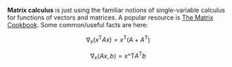 **Matrix calculus** is just using the familiar notions of single-variable calculus for functions of vectors and matrices. A popular resource is [The Matrix Cookbook](https://www.math.uwaterloo.ca/~hwolkowi/matrixcookbook.pdf). Some common/useful facts are here:

$$
\nabla_x \left( x^\mathsf{T}Ax \right) = x^\mathsf{T}\left(A + A^\mathsf{T} \right)
$$

$$
\nabla_x \langle Ax, b \rangle = x\^\mathsf{T}A^\mathsf{T}b
$$